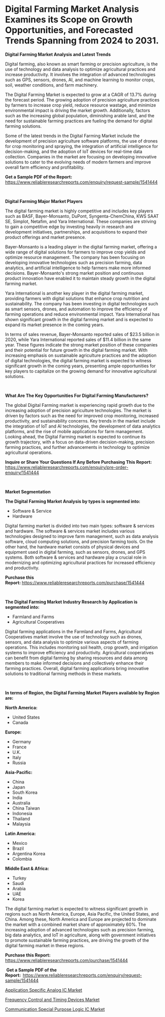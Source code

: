 <p><h1>Digital Farming Market Analysis Examines its Scope on Growth Opportunities, and Forecasted Trends Spanning from 2024 to 2031.</h1></p><p><strong>Digital Farming Market Analysis and Latest Trends</strong></p>
<p><p>Digital farming, also known as smart farming or precision agriculture, is the use of technology and data analysis to optimize agricultural practices and increase productivity. It involves the integration of advanced technologies such as GPS, sensors, drones, AI, and machine learning to monitor crops, soil, weather conditions, and farm machinery.</p><p>The Digital Farming Market is expected to grow at a CAGR of 13.7% during the forecast period. The growing adoption of precision agriculture practices by farmers to increase crop yield, reduce resource wastage, and minimize environmental impact is driving the market growth. Additionally, factors such as the increasing global population, diminishing arable land, and the need for sustainable farming practices are fueling the demand for digital farming solutions.</p><p>Some of the latest trends in the Digital Farming Market include the development of precision agriculture software platforms, the use of drones for crop monitoring and spraying, the integration of artificial intelligence for decision-making, and the adoption of IoT devices for real-time data collection. Companies in the market are focusing on developing innovative solutions to cater to the evolving needs of modern farmers and improve overall farm efficiency and profitability.</p></p>
<p><strong>Get a Sample PDF of the Report:&nbsp;</strong> <a href="https://www.reliableresearchreports.com/enquiry/request-sample/1541444">https://www.reliableresearchreports.com/enquiry/request-sample/1541444</a></p>
<p>&nbsp;</p>
<p><strong>Digital Farming Major Market Players</strong></p>
<p><p>The digital farming market is highly competitive and includes key players such as BASF, Bayer-Monsanto, DuPont, Syngenta-ChemChina, KWS SAAT SE, Simplot, Netafim, and Yara International. These companies are striving to gain a competitive edge by investing heavily in research and development initiatives, partnerships, and acquisitions to expand their product offerings and market presence.</p><p>Bayer-Monsanto is a leading player in the digital farming market, offering a wide range of digital solutions for farmers to improve crop yields and optimize resource management. The company has been focusing on developing innovative technologies such as precision farming, data analytics, and artificial intelligence to help farmers make more informed decisions. Bayer-Monsanto's strong market position and continuous product innovation have enabled it to maintain steady growth in the digital farming market.</p><p>Yara International is another key player in the digital farming market, providing farmers with digital solutions that enhance crop nutrition and sustainability. The company has been investing in digital technologies such as smart sensors, drones, and automation to improve the efficiency of farming operations and reduce environmental impact. Yara International has shown significant growth in the digital farming market and is expected to expand its market presence in the coming years.</p><p>In terms of sales revenue, Bayer-Monsanto reported sales of $23.5 billion in 2020, while Yara International reported sales of $11.4 billion in the same year. These figures indicate the strong market position of these companies and their potential for future growth in the digital farming market. With increasing emphasis on sustainable agriculture practices and the adoption of digital technologies, the digital farming market is expected to witness significant growth in the coming years, presenting ample opportunities for key players to capitalize on the growing demand for innovative agricultural solutions.</p></p>
<p>&nbsp;</p>
<p><strong>What Are The Key Opportunities For Digital Farming Manufacturers?</strong></p>
<p><p>The global Digital Farming market is experiencing rapid growth due to the increasing adoption of precision agriculture technologies. The market is driven by factors such as the need for improved crop monitoring, increased productivity, and sustainability concerns. Key trends in the market include the integration of IoT and AI technologies, the development of data analytics platforms, and the rise of mobile applications for farm management. Looking ahead, the Digital Farming market is expected to continue its growth trajectory, with a focus on data-driven decision-making, precision farming practices, and further advancements in technology to optimize agricultural operations.</p></p>
<p><strong>Inquire or Share Your Questions If Any Before Purchasing This Report:</strong> <a href="https://www.reliableresearchreports.com/enquiry/pre-order-enquiry/1541444">https://www.reliableresearchreports.com/enquiry/pre-order-enquiry/1541444</a></p>
<p>&nbsp;</p>
<p><strong>Market Segmentation</strong></p>
<p><strong>The Digital Farming Market Analysis by types is segmented into:</strong></p>
<p><ul><li>Software & Service</li><li>Hardware</li></ul></p>
<p><p>Digital farming market is divided into two main types: software & services and hardware. The software & services market includes various technologies designed to improve farm management, such as data analysis software, cloud computing solutions, and precision farming tools. On the other hand, the hardware market consists of physical devices and equipment used in digital farming, such as sensors, drones, and GPS systems. Both software & services and hardware play a crucial role in modernizing and optimizing agricultural practices for increased efficiency and productivity.</p></p>
<p><strong>Purchase this Report:&nbsp;</strong><a href="https://www.reliableresearchreports.com/purchase/1541444">https://www.reliableresearchreports.com/purchase/1541444</a></p>
<p>&nbsp;</p>
<p><strong>The Digital Farming Market Industry Research by Application is segmented into:</strong></p>
<p><ul><li>Farmland and Farms</li><li>Agricultural Cooperatives</li></ul></p>
<p><p>Digital farming applications in the Farmland and Farms, Agricultural Cooperatives market involve the use of technology such as drones, sensors, and data analysis to optimize various aspects of farming operations. This includes monitoring soil health, crop growth, and irrigation systems to improve efficiency and productivity. Agricultural cooperatives can benefit from digital farming by sharing resources and data among members to make informed decisions and collectively enhance their farming practices. Overall, digital farming applications bring innovative solutions to traditional farming methods in these markets.</p></p>
<p>&nbsp;</p>
<p><strong>In terms of Region, the Digital Farming Market Players available by Region are:</strong></p>
<p>
    <p> <strong> North America: </strong>
        <ul>
            <li>United States</li>
            <li>Canada</li>
        </ul>
        </p> 
    <p> <strong> Europe: </strong>
        <ul>
            <li>Germany</li>
            <li>France</li>
            <li>U.K.</li>
            <li>Italy</li>
            <li>Russia</li>
        </ul>
        </p> 
    <p> <strong> Asia-Pacific: </strong>
        <ul>
            <li>China</li>
            <li>Japan</li>
            <li>South Korea</li>
            <li>India</li>
            <li>Australia</li>
            <li>China Taiwan</li>
            <li>Indonesia</li>
            <li>Thailand</li>
            <li>Malaysia</li>
        </ul>
        </p> 
    <p> <strong> Latin America: </strong>
        <ul>
            <li>Mexico</li>
            <li>Brazil</li>
            <li>Argentina Korea</li>
            <li>Colombia</li>
        </ul>
        </p> 
    <p> <strong> Middle East & Africa: </strong>
        <ul>
            <li>Turkey</li>
            <li>Saudi</li>
            <li>Arabia</li>
            <li>UAE</li>
            <li>Korea</li>
        </ul>
    </p>
    </p>
<p><p>The digital farming market is expected to witness significant growth in regions such as North America, Europe, Asia Pacific, the United States, and China. Among these, North America and Europe are projected to dominate the market with a combined market share of approximately 60%. The increasing adoption of advanced technologies such as precision farming, big data analytics, and IoT in agriculture, along with government initiatives to promote sustainable farming practices, are driving the growth of the digital farming market in these regions.</p></p>
<p><strong>Purchase this Report: </strong><a href="https://www.reliableresearchreports.com/purchase/1541444">https://www.reliableresearchreports.com/purchase/1541444</a></p>
<p>&nbsp;<strong>Get a Sample PDF of the Report:&nbsp;&nbsp;</strong><a href="https://www.reliableresearchreports.com/enquiry/request-sample/1541444">https://www.reliableresearchreports.com/enquiry/request-sample/1541444</a></p>
<p><strong></strong></p>
<p><p><a href="https://view.publitas.com/reportprime-1/application-specific-analog-ic-market-size-reflecting-a-forecast-till-2031-market-by-type-by-application-and-by-geography/">Application Specific Analog IC Market</a></p><p><a href="https://view.publitas.com/reportprime-1/frequency-control-and-timing-devices-market-size-focuses-on-market-dynamics-in-depth-analysis-and-future-projections-of-its-market-forecasted-for-period-from-2024-to-2031/">Frequency Control and Timing Devices Market</a></p><p><a href="https://view.publitas.com/reportprime-1/global-communication-special-purpose-logic-ic-market-size-and-market-trends-insights-and-projections-from-2024-to-2031/">Communication Special Purpose Logic IC Market</a></p></p>
